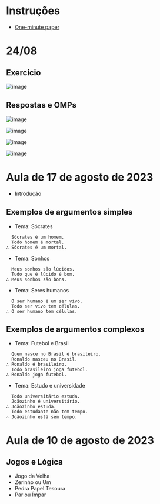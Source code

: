 # Instruções

- [One-minute paper](https://professoradolfo.blogspot.com/2007/03/one-minute-paper.html)

# 24/08

## Exercício

![image](https://github.com/logicaparacomputacao/logicaparacomputacao.github.io/assets/79562/5d43c92f-ab55-4eab-964b-fb2d749c8d9d)

## Respostas e OMPs

![image](https://github.com/logicaparacomputacao/logicaparacomputacao.github.io/assets/79562/6d3cf7ad-8220-46db-b343-055955afb571)

![image](https://github.com/logicaparacomputacao/logicaparacomputacao.github.io/assets/79562/c1162364-e053-4cee-9e75-bb567edf0ce0)

![image](https://github.com/logicaparacomputacao/logicaparacomputacao.github.io/assets/79562/4e18edb2-ba34-4f37-b2af-21413190a654)

![image](https://github.com/logicaparacomputacao/logicaparacomputacao.github.io/assets/79562/30764c58-152d-4829-816c-bdb27a68a1c0)



# Aula de 17 de agosto de 2023

- Introdução

## Exemplos de argumentos simples

- Tema: Sócrates

```
  Sócrates é um homem.
  Todo homem é mortal.
∴ Sócrates é um mortal.
```

- Tema: Sonhos

```
  Meus sonhos são lúcidos.
  Tudo que é lúcido é bom.
∴ Meus sonhos são bons.
```

- Tema: Seres humanos

```
  O ser humano é um ser vivo.
  Todo ser vivo tem células.
∴ O ser humano tem células.
```

## Exemplos de argumentos complexos

- Tema: Futebol e Brasil

```
  Quem nasce no Brasil é brasileiro.
  Ronaldo nasceu no Brasil.
∴ Ronaldo é brasileiro.
  Todo brasileiro joga futebol.
∴ Ronaldo joga futebol.
```

- Tema: Estudo e universidade

```
  Todo universitário estuda.
  Joãozinho é universitário.
∴ Joãozinho estuda.
  Todo estudante não tem tempo.
∴ Joãozinho está sem tempo.
```


# Aula de 10 de agosto de 2023


## Jogos e Lógica

- Jogo da Velha
- Zerinho ou Um
- Pedra Papel Tesoura
- Par ou Ímpar
